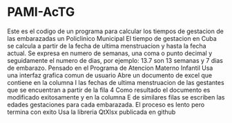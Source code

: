 # PAMI-AcTG
Este es el codigo de un programa para calcular los tiempos de gestacion de las embarazadas un Policlinico Municipal
El tiempo de gestacion en Cuba se calcula a partir de la fecha de ultima menstruacion y hasta la fecha actual.
Se expresa en numero de semanas, una coma o punto decimal y seguidamente el numero de dias, por ejemplo: 13.7 son 13 semanas y 7 dias de embarazo.
Pensado en el Programa de Atencion Materno Infantil
Usa una interfaz grafica comun de usuario
Abre un documento de excel  que contiene en la columna I las fechas de ultima menstruacion de las gestantes que se encuentran a partir de la fila 4
Como resultado el documento es modificado exitosamente y en la columna E de similares filas se escriben las edades gestaciones para cada embarazada.
El proceso es lento pero termina con exito
Usa la libreria QtXlsx publicada en github
